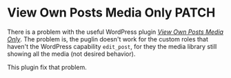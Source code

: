 # View Own Posts Media Only PATCH

There is a problem with the useful WordPress plugin _[View Own Posts Media Only](https://wordpress.org/support/plugin/view-own-posts-media-only/)_. The problem is, the puglin doesn't work for the custom roles that haven't the WordPress capability `edit_post`, for they the media library still showing all the media (not desired behavior).

This plugin fix that problem.
